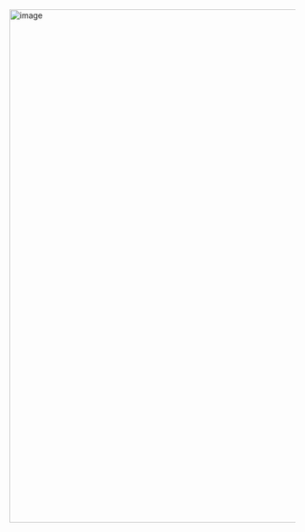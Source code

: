 <img width="505" height="903" alt="image" src="https://github.com/user-attachments/assets/c95548e6-de6b-433e-a102-07e278f7d0bf" />
 
 
 
